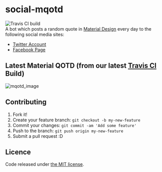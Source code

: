 # social-mqotd  
![Travis CI build](https://travis-ci.org/HackeSta/social-mqotd.svg?branch=master)  
A bot which posts a random quote in [Material Design](https://material.io) every day to the following social media sites:   
* [Twitter Account](https://twitter.com/MaterialQOTD)
* [Facebook Page](https://www.facebook.com/MaterialQOTD/)
## Latest Material QOTD (from our latest [Travis CI](https://traivs-ci.org) Build)
![mqotd_image](https://github.com/HackeSta/social-mqotd/raw/master/data/mqotd_image.jpg)  

## Contributing

1. Fork it!
2. Create your feature branch: `git checkout -b my-new-feature`
3. Commit your changes: `git commit -am 'Add some feature'`
4. Push to the branch: `git push origin my-new-feature`
5. Submit a pull request :D

## Licence

Code released under [the MIT license](https://github.com/hackesta/social-mqotd/blob/master/LICENSE).
